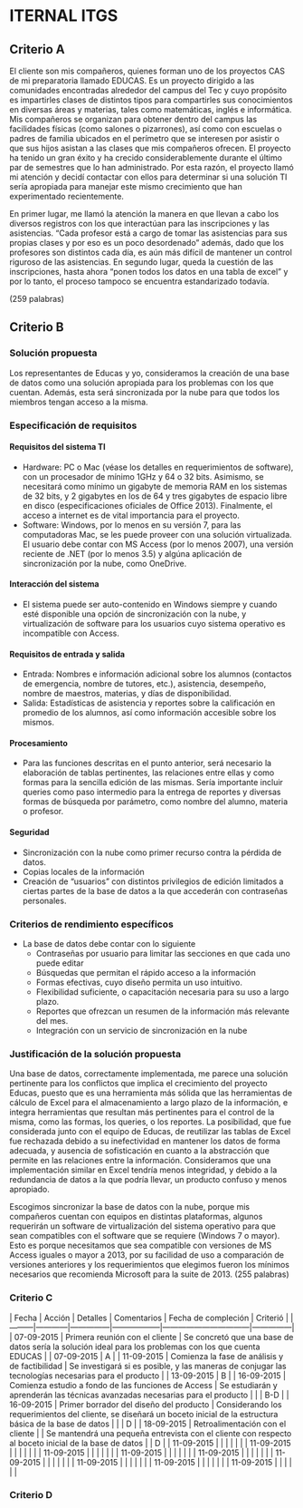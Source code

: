 # ITERNAL ITGS
## Criterio A
El cliente son mis compañeros, quienes forman uno de los proyectos CAS de mi preparatoria llamado EDUCAS. Es un proyecto dirigido a las comunidades encontradas alrededor del campus del Tec y cuyo propósito es impartirles clases de distintos tipos para compartirles sus conocimientos en diversas áreas y materias, tales como matemáticas, inglés e  informática. Mis compañeros se organizan para obtener dentro del campus las facilidades físicas (como salones o pizarrones), así como con escuelas o padres de familia ubicados en el perímetro que se interesen por asistir o que sus hijos asistan a las clases que mis compañeros ofrecen. El proyecto ha tenido un gran éxito y ha crecido considerablemente durante el último par de semestres que lo han administrado. Por esta razón, el proyecto llamó mi atención y decidí contactar con ellos para determinar si una solución TI sería apropiada para manejar este mismo crecimiento que han experimentado recientemente. 

En primer lugar, me llamó la atención la manera en que llevan a cabo los diversos registros con los que interactúan para las inscripciones y las asistencias. “Cada profesor está a cargo de tomar las asistencias para sus propias clases y por eso es un poco desordenado” además, dado que los profesores son distintos cada día, es aún más difícil de mantener un control riguroso de las asistencias. En segundo lugar, queda la cuestión de las inscripciones, hasta ahora “ponen todos los datos en una tabla de excel” y por lo tanto, el proceso tampoco se encuentra estandarizado todavía. 

 (259 palabras)

## Criterio B

### Solución propuesta
Los representantes de Educas y yo, consideramos la creación de una base de datos como una solución apropiada para los problemas con los que cuentan. Además, esta será sincronizada por la nube para que todos los miembros tengan acceso a la misma. 

### Especificación de requisitos

#### Requisitos del sistema TI 
* Hardware: PC o Mac (véase los detalles en requerimientos de software), con un procesador de mínimo 1GHz y 64 o 32 bits. Asimismo, se necesitará como mínimo un gigabyte de memoria RAM en los sistemas de 32 bits, y 2 gigabytes en los de 64 y tres gigabytes de espacio libre en disco (especificaciones oficiales de Office 2013). Finalmente, el acceso a internet es de vital importancia para el proyecto. 
* Software: Windows, por lo menos en su versión 7, para las computadoras Mac, se les puede proveer con una solución virtualizada. El usuario debe contar con MS Access (por lo menos 2007), una versión reciente de .NET (por lo menos 3.5) y algúna aplicación de sincronización por la nube, como OneDrive.  

#### Interacción del sistema
* El sistema puede ser auto-contenido en Windows siempre y cuando esté disponible una opción de sincronización con la nube, y virtualización de software para los usuarios cuyo sistema operativo es incompatible con Access.

#### Requisitos de entrada y salida 
* Entrada: Nombres e información adicional sobre los alumnos (contactos de emergencia, nombre de tutores, etc.), asistencia, desempeño, nombre de maestros, materias, y días de disponibilidad. 
* Salida: Estadísticas de asistencia y reportes sobre la calificación en promedio de los alumnos, así como información accesible sobre los mismos. 

#### Procesamiento
* Para las funciones descritas en el punto anterior, será necesario la elaboración de tablas pertinentes, las relaciones entre ellas y  como formas para la sencilla edición de las mismas. Sería importante incluir queries como paso intermedio para la entrega de reportes y diversas formas de búsqueda por parámetro, como nombre del alumno, materia o profesor. 

#### Seguridad
* Sincronización con la nube como primer recurso contra la pérdida de datos.
* Copias locales de la información
* Creación de “usuarios” con distintos privilegios de edición limitados a ciertas partes de la base de datos a la que accederán con contraseñas personales. 

### Criterios de rendimiento específicos
* La base de datos debe contar con lo siguiente
	* Contraseñas por usuario para limitar las secciones en que cada uno puede editar
	* Búsquedas que permitan el rápido acceso a la información
	* Formas efectivas, cuyo diseño permita un uso intuitivo.
	* Flexibilidad suficiente, o capacitación necesaria para su uso a largo plazo.
	* Reportes que ofrezcan un resumen de la información más relevante del mes. 
	* Integración con un servicio de sincronización en la nube

### Justificación de la solución propuesta 
Una base de datos, correctamente implementada, me parece  una solución pertinente para los conflictos que implica el crecimiento del proyecto Educas, puesto que es una herramienta más sólida que las herramientas de cálculo de Excel para el almacenamiento a largo plazo de la información, e integra herramientas que resultan más pertinentes para el control de la misma, como las formas, los queries, o los reportes. 
La posibilidad, que fue considerada junto con el equipo de Educas, de reutilizar las tablas de Excel fue rechazada debido a su inefectividad en mantener los datos de forma adecuada, y ausencia de sofisticación en cuanto a la abstracción que permite en las relaciones entre la información. Consideramos que una implementación similar en Excel tendría menos integridad, y debido a la redundancia de datos a la que podría llevar, un producto confuso y menos apropiado. 

Escogimos sincronizar la base de datos con la nube, porque mis compañeros cuentan con equipos en distintas plataformas, algunos requerirán un software de virtualización del sistema operativo para que sean compatibles con el software que se requiere (Windows 7 o mayor). Esto es porque necesitamos que sea compatible con versiones de MS Access iguales o mayor a 2013, por su facilidad de uso a comparación de versiones anteriores y los requerimientos que elegimos fueron los mínimos necesarios que recomienda Microsoft para la suite de 2013. 
(255 palabras)

### Criterio C 
| Fecha | Acción | Detalles | Comentarios | Fecha de compleción  | Criterió |
|———|————|—————|——————|———————————|—————|
|    07-09-2015   |    Primera reunión con el cliente     |   Se concretó que una base de datos sería la solución ideal para los problemas con los que cuenta EDUCAS       |             |           07-09-2015            |       A    |
|   11-09-2015    |   Comienza la fase de análisis y de factibilidad  |    Se investigará si es posible, y las maneras de conjugar las tecnologías necesarias para el producto      |             |        13-09-2015                 |    B       |
|     16-09-2015      | Comienza estudio a fondo de las funciones de Access |   Se estudiarán y aprenderán las técnicas avanzadas necesarias para el producto       |             |              |           B-D        |
|    16-09-2015       |    Primer borrador del diseño del producto    |      Considerando los requerimientos del cliente, se diseñará un boceto inicial de la estructura básica de la base de datos                     |             |     |    D       |
|    18-09-2015       |    Retroalimentación con el cliente    |          |    Se mantendrá una pequeña entrevista con el cliente con respecto al boceto inicial de la base de datos         |                      |    D       |
|    11-09-2015       |        |          |             |                      |           |
|     11-09-2015      |        |          |             |                      |           |
|     11-09-2015      |        |          |             |                      |           |
|     11-09-2015      |        |          |             |                      |           |
|       11-09-2015    |        |          |             |                      |           |
|    11-09-2015       |        |          |             |                      |           |
|    11-09-2015       |        |          |             |                      |           |
|     11-09-2015      |        |          |             |                      |           |
|     11-09-2015      |        |          |             |                      |           |

### Criterio D 
